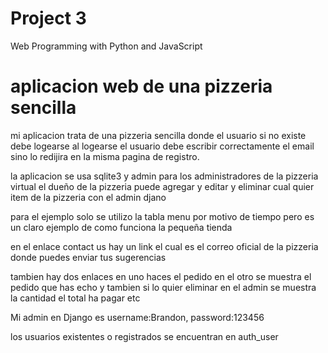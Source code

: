 # Project 3

Web Programming with Python and JavaScript

# aplicacion web de una pizzeria sencilla

mi aplicacion trata de una pizzeria sencilla donde el usuario si no existe debe logearse
al logearse el usuario debe escribir correctamente el email sino lo redijira en la misma pagina de
registro.

la aplicacion se usa sqlite3 y admin para los administradores de la pizzeria virtual
el dueño de la pizzeria puede agregar y editar y eliminar cual quier item de la pizzeria
con el admin djano 

para el ejemplo solo se utilizo la tabla menu por motivo de tiempo pero es un claro ejemplo de como
funciona la pequeña tienda

en el enlace contact us hay un link el cual es el correo oficial de la pizzeria donde puedes enviar tus
sugerencias

tambien hay dos enlaces en uno haces el pedido en el otro se muestra el pedido que has echo 
y tambien si lo quier eliminar en el admin se muestra la cantidad el total ha pagar etc

Mi admin en Django es username:Brandon, password:123456

los usuarios existentes o registrados se encuentran en auth_user